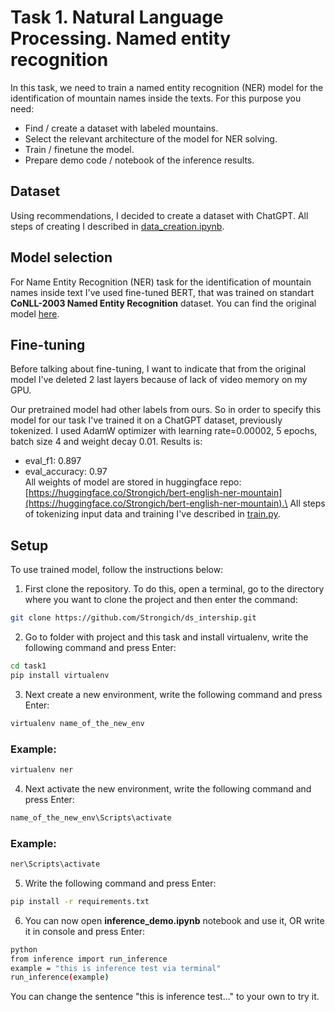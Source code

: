 # Task 1. Natural Language Processing. Named entity recognition
In this task, we need to train a named entity recognition (NER) model for the identification of
mountain names inside the texts. For this purpose you need:
* Find / create a dataset with labeled mountains.
* Select the relevant architecture of the model for NER solving.
* Train / finetune the model.
* Prepare demo code / notebook of the inference results.

## Dataset 
Using recommendations, I decided to create a dataset with ChatGPT. All steps of creating I described in [data_creation.ipynb](https://github.com/Strongich/ds_intership/blob/main/task1/data_creation.ipynb).
## Model selection
For Name Entity Recognition (NER) task for the identification of mountain names inside text I've used fine-tuned BERT, that was trained on standart <b>CoNLL-2003 Named Entity Recognition</b> dataset. You can find the original model [here](https://huggingface.co/dslim/bert-base-NER).
## Fine-tuning 
Before talking about fine-tuning, I want to indicate that from the original model I've deleted 2 last layers because of lack of video memory on my GPU. 

Our pretrained model had other labels from ours. So in order to specify this model for our task I've trained it on a ChatGPT dataset, previously tokenized. I used AdamW optimizer with learning rate=0.00002, 5 epochs, batch size 4 and weight decay 0.01. Results is:
* eval_f1: 0.897
* eval_accuracy: 0.97 \
All weights of model are stored in huggingface repo: [https://huggingface.co/Strongich/bert-english-ner-mountain](https://huggingface.co/Strongich/bert-english-ner-mountain).\
All steps of tokenizing input data and training I've described in [train.py](https://github.com/Strongich/ds_intership/blob/main/task1/train.py).
## Setup
To use trained model, follow the instructions below:
1. First clone the repository. To do this, open a terminal, go to the directory where you want to clone the project and then enter the command:
```bash
git clone https://github.com/Strongich/ds_intership.git
```
2. Go to folder with project and this task and install virtualenv, write the following command and press Enter:
```bash
cd task1
pip install virtualenv
```
3. Next create a new environment, write the following command and press Enter:
```bash
virtualenv name_of_the_new_env
```
### Example:
```bash
virtualenv ner
```
4. Next activate the new environment, write the following command and press Enter:
```bash
name_of_the_new_env\Scripts\activate
```
### Example:
```bash
ner\Scripts\activate
```
5. Write the following command and press Enter:
 ```bash
pip install -r requirements.txt
```
6. You can now open <b>inference_demo.ipynb</b> notebook and use it, OR write it in console and press Enter:
```bash
python
from inference import run_inference
example = "this is inference test via terminal"
run_inference(example)
```
You can change the sentence "this is inference test..." to your own to try it.
